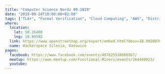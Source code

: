 ```yaml
---
title: "Computer Science Nerdz 09.2019"
date: "2019-09-24T18:00:00+02:00"
tags: ["TLA+", "Formal Verification", "Cloud Computing", "AWS", "Distributed Systems"]
where:
  location:
    lat: 50.26408
    lng: 18.99592
  link: https://www.openstreetmap.org/export/embed.html?bbox=18.992807865142826%2C50.263001078887285%2C18.998993039131168%2C50.265159763081904&layer=mapnik&marker=50.264079575913314%2C18.995900452136993
  name: Hackerspace Silesia, Katowice
pages:
  facebook: https://www.facebook.com/events/487825538680567/
  meetup: https://www.meetup.com/Functional-Miners/events/264449023/
  youtube:
---
```


<section>
  <schedule>
    <person-profile
      avatar="wojciech_gawronski.jpg"
      name="Wojciech Gawronski"
      bio="Principal Cloud Architect at Pattern Match"
      title="Why Amazon Chose TLA+"
      abstract="Since 2011, engineers at Amazon have been using TLA+ to help solve difficult design problems in critical systems. A set of whitepapers that we will analyze describe the reasons why we chose TLA+ instead of other methods, and areas in which we would welcome further progress."
      social='{ "twitter": "https://twitter.com/afronski", "github": "https://github.com/afronski", "linkedin": "https://www.linkedin.com/in/afronski", "facebook": "https://www.facebook.com/afronski", "www": "http://afronski.pl" }'>
    </person-profile>
  </schedule>
</section>
